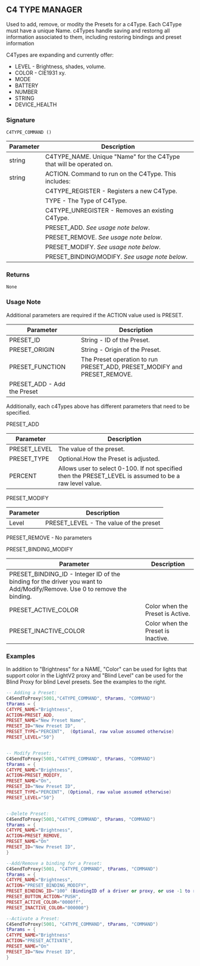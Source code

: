 ## C4 TYPE MANAGER

Used to add, remove, or modity the Presets for a c4Type. Each C4Type must have a unique Name. c4Types handle saving and restorng all information
associated to them, including restoring bindings and preset information

C4Types are expanding and currently offer:

- LEVEL - Brightness, shades, volume.
- COLOR - CIE1931 xy.
- MODE
- BATTERY 
- NUMBER
- STRING
- DEVICE\_HEALTH

### Signature

`C4TYPE_COMMAND ()`


| Parameter | Description |
| --- | --- |
| string | C4TYPE\_NAME. Unique "Name" for the C4Type that will be operated on. |
|string | ACTION. Command to run on the C4Type. This includes: |
| | C4TYPE\_REGISTER - Registers a new C4Type.|
| | TYPE - The Type of C4Type.|
| | C4TYPE\_UNREGISTER - Removes an existing C4Type.|
| | PRESET\_ADD. _See usage note below_.|
| | PRESET\_REMOVE. _See usage note below_. |
| | PRESET\_MODIFY. _See usage note below_. |
| | PRESET\_BINDING\MODIFY. _See usage note below_. |


### Returns

`None`


### Usage Note

Additional parameters are required if the ACTION value used is PRESET.

| Parameter | Description |
| --- | --- |
|PRESET\_ID | String - ID of the Preset.|
|PRESET\_ORIGIN | String - Origin of the Preset.|
|PRESET\_FUNCTION | The Preset operation to run PRESET\_ADD, PRESET\_MODIFY and PRESET\_REMOVE.| |
|PRESET\_ADD - Add the Preset|

Additionally, each c4Types above has different parameters that need to be specified. 

PRESET\_ADD

| Parameter | Description |
| --- | --- |
|PRESET\_LEVEL| The value of the preset.|
|PRESET\_TYPE|Optional.How the Preset is adjusted.|
| PERCENT| Allows user to select 0-100.  If not specified then the PRESET\_LEVEL is assumed to be a raw level value.|

PRESET\_MODIFY

| Parameter | Description |
| --- | --- |
|Level| PRESET\_LEVEL - The value of the preset|

PRESET\_REMOVE - No parameters

PRESET\_BINDING\_MODIFY

| Parameter | Description |
| --- | --- |
| PRESET\_BINDING\_ID - Integer ID of the binding for the driver you want to Add/Modify/Remove. Use 0 to remove the binding.|
|PRESET\_ACTIVE\_COLOR | Color when the Preset is Active.|
|PRESET\_INACTIVE\_COLOR | Color when the Preset is Inactive.|


### Examples

In addition to "Brightness" for a NAME, "Color" can be used for lights that support color in the LightV2 proxy and "Blind Level" can be used for the Blind Proxy for blind Level presets. See the examples to the right.

```lua
-- Adding a Preset:
C4SendToProxy(5001,"C4TYPE_COMMAND", tParams, "COMMAND")
tParams = {
C4TYPE_NAME="Brightness",
ACTION=PRESET_ADD,
PRESET_NAME="New Preset Name",
PRESET_ID="New Preset ID",
PRESET_TYPE="PERCENT",  (Optional, raw value assumed otherwise)
PRESET_LEVEL="50"}


-- Modify Preset:
C4SendToProxy(5001,"C4TYPE_COMMAND", tParams, "COMMAND")
tParams = {
C4TYPE_NAME="Brightness",
ACTION=PRESET_MODIFY,
PRESET_NAME="On",
PRESET_ID="New Preset ID",
PRESET_TYPE="PERCENT", (Optional, raw value assumed otherwise)
PRESET_LEVEL="50"}


--Delete Preset:
C4SendToProxy(5001,"C4TYPE_COMMAND", tParams, "COMMAND")
tParams = {
C4TYPE_NAME="Brightness",
ACTION=PRESET_REMOVE,
PRESET_NAME="On"
PRESET_ID="New Preset ID",
}

--Add/Remove a binding for a Preset:
C4SendToProxy(5001, "C4TYPE_COMMAND", tParams, "COMMAND")
tParams = {
C4TYPE_NAME="Brightness", 
ACTION="PRESET_BINDING_MODIFY",
PRESET_BINDING_ID="100" (BindingID of a driver or proxy, or use -1 to remove the binding for this preset)
PRESET_BUTTON_ACTION="PUSH",
PRESET_ACTIVE_COLOR="0000ff",
PRESET_INACTIVE_COLOR="000000"}

--Activate a Preset:
C4SendToProxy(5001, "C4TYPE_COMMAND", tParams, "COMMAND")
tParams = {
C4TYPE_NAME="Brightness"
ACTION="PRESET_ACTIVATE",
PRESET_NAME="On"
PRESET_ID="New Preset ID",
}
```



